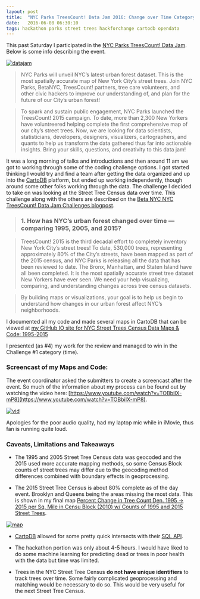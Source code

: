 ```yaml
---
layout: post
title:  "NYC Parks TreesCount! Data Jam 2016: Change over Time Category Winner"
date:   2016-06-08 06:30:10
tags: hackathon parks street trees hackforchange cartodb opendata
---
```


This past Saturday I participated in the [NYC Parks TreesCount! Data Jam](https://www.nycgovparks.org/events/2016/06/04/treescount-data-jam). Below is some info describing the event. 

[![datajam](https://raw.githubusercontent.com/nygeog/nygeog.github.com/master/_posts/img/data_jam2.png)](https://www.nycgovparks.org/events/2016/06/04/treescount-data-jam)


> NYC Parks will unveil NYC’s latest urban forest dataset. This is the most spatially accurate map of New York City’s street trees. Join NYC Parks, BetaNYC, TreesCount! partners, tree care volunteers, and other civic hackers to improve our understanding of, and plan for the future of our City’s urban forest!

> To spark and sustain public engagement, NYC Parks launched the TreesCount! 2015 campaign. To date, more than 2,300 New Yorkers have voluntreered helping complete the first comprehensive map of our city’s street trees. Now, we are looking for data scientists, statisticians, developers, designers, visualizers, cartographers, and quants to help us transform the data gathered thus far into actionable insights. Bring your skills, questions, and creativity to this data jam!

It was a long morning of talks and introductions and then around 11 am we got to working through some of the coding challenge options. I got started thinking I would try and find a team after getting the data organized and up into the [CartoDB](https://cartodb.com/) platform, but ended up working independently, though around some other folks working through the data. The challenge I decided to take on was looking at the Street Tree Census data over time. This challenge along with the others are described on the [Beta NYC NYC TreesCount! Data Jam Challenges blogpost](https://beta.nyc/2016/05/20/nyc-treescount-data-jam-challenges/). 

> ### 1. How has NYC’s urban forest changed over time — comparing 1995, 2005, and 2015?

> TreesCount! 2015 is the third decadal effort to completely inventory New York City’s street trees! To date, 530,000 trees, representing approximately 80% of the City’s streets, have been mapped as part of the 2015 census, and NYC Parks is releasing all the data that has been reviewed to date. The Bronx, Manhattan, and Staten Island have all been completed. It is the most spatially accurate street tree dataset New Yorkers have ever seen. We need your help visualizing, comparing, and understanding changes across tree census datasets.

> By building maps or visualizations, your goal is to help us begin to understand how changes in our urban forest affect NYC’s neighborhoods.

I documented all my code and made several maps in CartoDB that can be viewed at 
[my GitHub IO site for NYC Street Trees Census Data Maps & Code: 1995-2015](http://nyctreescountdatajam.github.io/)

I presented (as #4) my work for the review and managed to win in the Challenge #1 category (time). 

### Screencast of my Maps and Code:

The event coordinator asked the submitters to create a screencast after the event. So much of the information about my process can be found out by watching the video here: [https://www.youtube.com/watch?v=TOBbiIX-mP8](https://www.youtube.com/watch?v=TOBbiIX-mP8).

[![vid](https://raw.githubusercontent.com/nygeog/nygeog.github.com/master/_posts/img/youtube_street_trees_data_jam.png)](https://www.youtube.com/watch?v=TOBbiIX-mP8)



Apologies for the poor audio quality, had my laptop mic while in iMovie, thus fan is running quite loud. 

### Caveats, Limitations and Takeaways

* The 1995 and 2005 Street Tree Census data was geocoded and the 2015 used more accurate mapping methods, so some Census Block counts of street trees may differ due to the geocoding method differences combined with boundary effects in geoprocessing. 

* The 2015 Street Tree Census is about 80% complete as of the day event. Brooklyn and Queens being the areas missing the most data. This is shown in my final map [Percent Change in Tree Count Den. 1995 -> 2015 per Sq. Mile in Censu Block (2010) w/ Counts of 1995 and 2015 Street Trees](http://nyctreescountdatajam.github.io/map/pctchange9515den_tree_million.html). 

[![map](https://raw.githubusercontent.com/nygeog/nygeog.github.com/master/_posts/img/treesmaplast.png)](http://nyctreescountdatajam.github.io/map/pctchange9515den_tree_million.html)

* [CartoDB](https://cartodb.com/) allowed for some pretty quick intersects with their [SQL API](https://docs.cartodb.com/cartodb-platform/sql-api/).

* The hackathon portion was only about 4-5 hours. I would have liked to do some machine learning for predicting dead or trees in poor health with the data but time was limited. 

* Trees in the NYC Street Tree Census __do not have unique identifiers__ to track trees over time. Some fairly complicated geoprocessing and matching would be necessary to do so. This would be very useful for the next Street Tree Census. 
